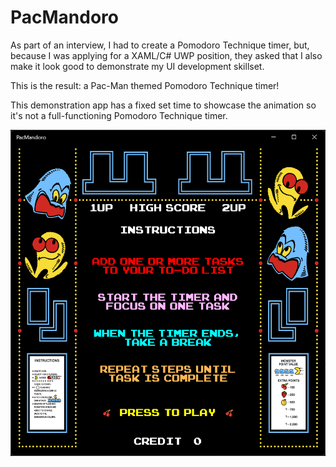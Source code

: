 # PacMandoro

As part of an interview, I had to create a Pomodoro Technique timer, but, because I was applying for a XAML/C# UWP position, they asked that I also make it look good to demonstrate my UI development skillset.

This is the result:  a Pac-Man themed Pomodoro Technique timer!

This demonstration app has a fixed set time to showcase the animation so it's not a full-functioning Pomodoro Technique timer.  

![](PacMandoroScreenShot.png?raw=true)
